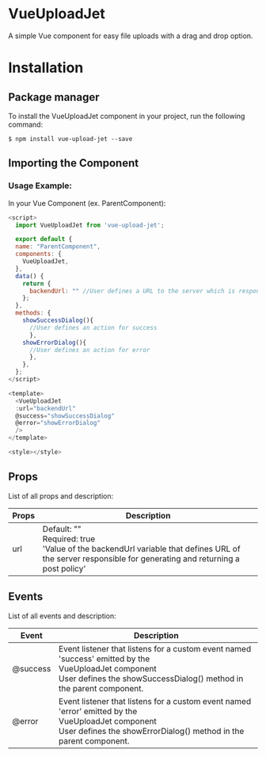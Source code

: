 # VueUploadJet

A simple Vue component for easy file uploads with a drag and drop option.

# Installation

## Package manager

To install the VueUploadJet component in your project, run the following command:

`$ npm install vue-upload-jet --save`

## Importing the Component

### Usage Example:

In your Vue Component (ex. ParentComponent):

```javascript
<script>
  import VueUploadJet from 'vue-upload-jet';

  export default {
  name: "ParentComponent",
  components: {
    VueUploadJet,
  },
  data() {
    return {
      backendUrl: "" //User defines a URL to the server which is responsible for generating and returning post policy
    };
  },
  methods: {
    showSuccessDialog(){
      //User defines an action for success
      },
    showErrorDialog(){
      //User defines an action for error
      },
    },
  };
</script>

<template>
  <VueUploadJet
  :url="backendUrl"
  @success="showSuccessDialog"
  @error="showErrorDialog"
  />
</template>

<style></style>
```

## Props

List of all props and description:

| Props | Description                                                                                                                                               |
| ----- | --------------------------------------------------------------------------------------------------------------------------------------------------------- |
| url   | Default: ""<br>Required: true<br>'Value of the backendUrl variable that defines URL of the server responsible for generating and returning a post policy' |

## Events

List of all events and description:

| Event    | Description                                                                                                                                                                      |
| -------- | -------------------------------------------------------------------------------------------------------------------------------------------------------------------------------- |
| @success | Event listener that listens for a custom event named 'success' emitted by the <br>VueUploadJet component<br>User defines the showSuccessDialog() method in the parent component. |
| @error   | Event listener that listens for a custom event named 'error' emitted by the <br>VueUploadJet component<br>User defines the showErrorDialog() method in the parent component.     |
